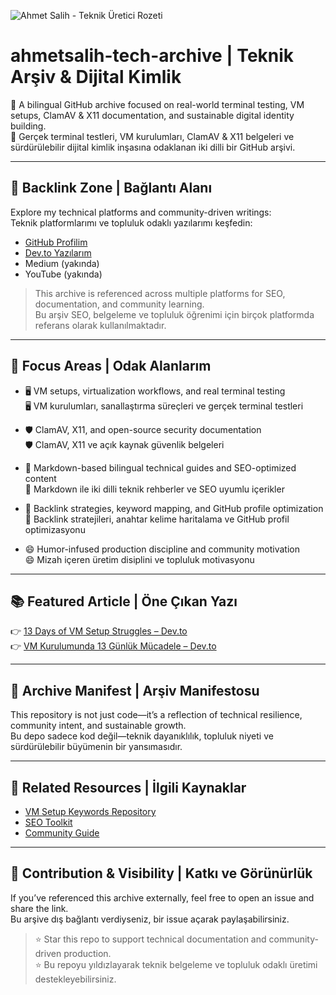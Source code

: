 ![Ahmet Salih - Teknik Üretici Rozeti](https://github.com/ahmetsalih353-arch/ahmetsalih-tech-archive/blob/main/Rozet.png?raw=true)


# ahmetsalih-tech-archive | Teknik Arşiv & Dijital Kimlik

📁 A bilingual GitHub archive focused on real-world terminal testing, VM setups, ClamAV & X11 documentation, and sustainable digital identity building.  
📁 Gerçek terminal testleri, VM kurulumları, ClamAV & X11 belgeleri ve sürdürülebilir dijital kimlik inşasına odaklanan iki dilli bir GitHub arşivi.

---

## 🔗 Backlink Zone | Bağlantı Alanı

Explore my technical platforms and community-driven writings:  
Teknik platformlarımı ve topluluk odaklı yazılarımı keşfedin:

- [GitHub Profilim](https://github.com/ahmetsalih353-arch)
- [Dev.to Yazılarım](https://dev.to/ahmetsalih353)
- Medium (yakında)
- YouTube (yakında)

> This archive is referenced across multiple platforms for SEO, documentation, and community learning.  
> Bu arşiv SEO, belgeleme ve topluluk öğrenimi için birçok platformda referans olarak kullanılmaktadır.

---

## 🎯 Focus Areas | Odak Alanlarım

- 🖥️ VM setups, virtualization workflows, and real terminal testing  
  🖥️ VM kurulumları, sanallaştırma süreçleri ve gerçek terminal testleri

- 🛡️ ClamAV, X11, and open-source security documentation  
  🛡️ ClamAV, X11 ve açık kaynak güvenlik belgeleri

- 📘 Markdown-based bilingual technical guides and SEO-optimized content  
  📘 Markdown ile iki dilli teknik rehberler ve SEO uyumlu içerikler

- 🔗 Backlink strategies, keyword mapping, and GitHub profile optimization  
  🔗 Backlink stratejileri, anahtar kelime haritalama ve GitHub profil optimizasyonu

- 😄 Humor-infused production discipline and community motivation  
  😄 Mizah içeren üretim disiplini ve topluluk motivasyonu

---

## 📚 Featured Article | Öne Çıkan Yazı

👉 [13 Days of VM Setup Struggles – Dev.to](https://dev.to/ahmetsalih353/vm-kurulumunda-13-gunluk-mucadele)  
👉 [VM Kurulumunda 13 Günlük Mücadele – Dev.to](https://dev.to/ahmetsalih353/vm-kurulumunda-13-gunluk-mucadele)

---

## 🧱 Archive Manifest | Arşiv Manifestosu

This repository is not just code—it’s a reflection of technical resilience, community intent, and sustainable growth.  
Bu depo sadece kod değil—teknik dayanıklılık, topluluk niyeti ve sürdürülebilir büyümenin bir yansımasıdır.

---

## 🔗 Related Resources | İlgili Kaynaklar

- [VM Setup Keywords Repository](https://github.com/ahmetsalih353-arch/vm-setup-keywords.md)
- [SEO Toolkit](https://github.com/ahmetsalih353-arch/seo-toolkit)
- [Community Guide](https://github.com/ahmetsalih353-arch/community-guide)

---

## 📣 Contribution & Visibility | Katkı ve Görünürlük

If you’ve referenced this archive externally, feel free to open an issue and share the link.  
Bu arşive dış bağlantı verdiyseniz, bir issue açarak paylaşabilirsiniz.

> ⭐ Star this repo to support technical documentation and community-driven production.  
> ⭐ Bu repoyu yıldızlayarak teknik belgeleme ve topluluk odaklı üretimi destekleyebilirsiniz.
